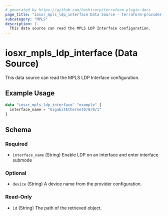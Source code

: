 ```yaml
---
# generated by https://github.com/hashicorp/terraform-plugin-docs
page_title: "iosxr_mpls_ldp_interface Data Source - terraform-provider-iosxr"
subcategory: "MPLS"
description: |-
  This data source can read the MPLS LDP Interface configuration.
---
```


# iosxr_mpls_ldp_interface (Data Source)

This data source can read the MPLS LDP Interface configuration.

## Example Usage

```terraform
data "iosxr_mpls_ldp_interface" "example" {
  interface_name = "GigabitEthernet0/0/0/1"
}
```

<!-- schema generated by tfplugindocs -->
## Schema

### Required

- `interface_name` (String) Enable LDP on an interface and enter interface submode

### Optional

- `device` (String) A device name from the provider configuration.

### Read-Only

- `id` (String) The path of the retrieved object.


